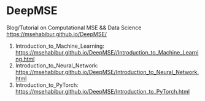 # DeepMSE
Blog/Tutorial on Computational MSE &amp;&amp; Data Science 
https://msehabibur.github.io/DeepMSE/

1. Introduction_to_Machine_Learning: https://msehabibur.github.io/DeepMSE//Introduction_to_Machine_Learning.html
2. Introduction_to_Neural_Network: https://msehabibur.github.io/DeepMSE/Introduction_to_Neural_Network.html
3. Introduction_to_PyTorch: https://msehabibur.github.io/DeepMSE/Introduction_to_PyTorch.html

